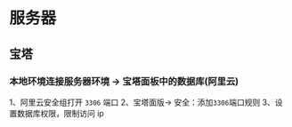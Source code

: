 # 服务器

## 宝塔

### 本地环境连接服务器环境 -> 宝塔面板中的数据库(阿里云)

1、阿里云安全组打开 `3306` 端口
2、宝塔面版-> 安全：添加`3306`端口规则
3、设置数据库权限，限制访问 ip
